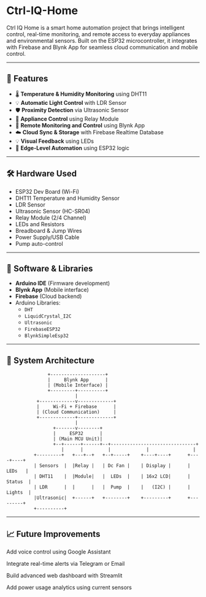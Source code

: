 # Ctrl-IQ-Home

Ctrl IQ Home is a smart home automation project that brings intelligent control, real-time monitoring, and remote access to everyday appliances and environmental sensors. Built on the ESP32 microcontroller, it integrates with Firebase and Blynk App for seamless cloud communication and mobile control.

---

## 🚀 Features

- 🌡️ **Temperature & Humidity Monitoring** using DHT11
- 💡 **Automatic Light Control** with LDR Sensor
- 🛡️ **Proximity Detection** via Ultrasonic Sensor
- 🔌 **Appliance Control** using Relay Module
- 📲 **Remote Monitoring and Control** using Blynk App
- ☁️ **Cloud Sync & Storage** with Firebase Realtime Database
- 💡 **Visual Feedback** using LEDs
- 🔁 **Edge-Level Automation** using ESP32 logic

---

## 🛠️ Hardware Used

- ESP32 Dev Board (Wi-Fi)
- DHT11 Temperature and Humidity Sensor
- LDR Sensor
- Ultrasonic Sensor (HC-SR04)
- Relay Module (2/4 Channel)
- LEDs and Resistors
- Breadboard & Jump Wires
- Power Supply/USB Cable
- Pump auto-control

---

## 📱 Software & Libraries

- **Arduino IDE** (Firmware development)
- **Blynk App** (Mobile interface)
- **Firebase** (Cloud backend)
- Arduino Libraries:
  - `DHT`
  - `LiquidCrystal_I2C`
  - `Ultrasonic`
  - `FirebaseESP32`
  - `BlynkSimpleEsp32`

---

## 📐 System Architecture

                   +--------------------+
                   |     Blynk App      |
                   | (Mobile Interface) |
                   +---------+----------+
                             |
               +-------------v-------------+
               |     Wi-Fi + Firebase      |
               | (Cloud Communication)     |
               +-------------+-------------+
                             |
                     +-------v--------+
                     |     ESP32      |
                     | (Main MCU Unit)|
                     +--+------+------+--+-------------------------------+
                        |      |         |             |                |
              +---------+   +---+--+   +--+-----+    +----+----+      +----+----+
              | Sensors  |  |Relay |   | Dc Fan |    | Display |      |  LEDs   |
              | DHT11    |  |Module|   |  LEDs  |    | 16x2 LCD|      | Status  |
              | LDR      |  |      |   |  Pump  |    |   (I2C) |      | Lights  |
              |Ultrasonic|  +------+   +--------+    +---------+      +---------+
              +----------+


---

## 📈 Future Improvements
Add voice control using Google Assistant

Integrate real-time alerts via Telegram or Email

Build advanced web dashboard with Streamlit

Add power usage analytics using current sensors
